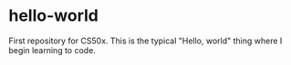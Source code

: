 # hello-world
First repository for CS50x.
This is the typical "Hello, world" thing where I begin learning to code.
